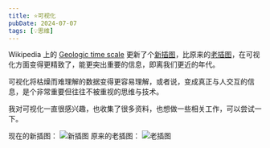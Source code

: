 ```yaml
---
title: ⭐️可视化
pubDate: 2024-07-07
tags: [💡思维]
---
```

Wikipedia 上的 [Geologic time scale] 更新了个[新插图]，比原来的[老插图]，在可视化方面变得更精致了，能更突出重要的信息，即离我们更近的年代。

可视化将枯燥而难理解的数据变得更容易理解，或者说，变成真正与人交互的信息，是个非常重要但往往不被重视的思维与技术。

我对可视化一直很感兴趣，也收集了很多资料，也想做一些相关工作，可以尝试一下。

现在的新插图：
![新插图](/images/Geologic_time_scale.svg)
原来的老插图：
![老插图](/images/Geologic_Clock_with_events_and_periods.svg)

[Geologic time scale]: https://en.wikipedia.org/wiki/Geologic_time_scale
[新插图]: https://en.wikipedia.org/wiki/File:Geologic_time_scale_-_spiral_-_ICS_colours_(light)_-_path_text.svg
[老插图]: https://en.wikipedia.org/wiki/File:Geologic_Clock_with_events_and_periods.svg
